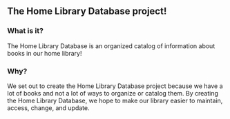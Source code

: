 ## The Home Library Database project!

### What is it? 
The Home Library Database is an organized catalog of information about books in our home library!  

### Why?
We set out to create the Home Library Database project because we have a lot of books and not a lot of ways to organize or catalog them. By creating the Home Library Database, we hope to make our library easier to maintain, access, change, and update. 